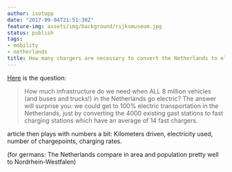 ```yaml
---
author: isotopp
date: "2017-09-04T21:51:30Z"
feature-img: assets/img/background/rijksmuseum.jpg
status: publish
tags:
- mobility
- netherlands
title: How many chargers are necessary to convert the Netherlands to electric cars?
---
```

[Here](https://pepijnvloemans.wordpress.com/2017/07/08/charging-infrastructure/amp/) is the question: 

> How much infrastructure do we need when ALL 8 million vehicles
> (and buses and trucks!) in the Netherlands go electric? The
> answer will surprise you: we could get to 100% electric
> transportation in the Netherlands, just by converting the 4000
> existing gast stations to fast charging stations which have an
> average of 14 fast chargers.

article then plays with numbers a bit: Kilometers driven,
electricity used, number of chargepoints, charging rates.

(for germans: The Netherlands compare in area and population
pretty well to Nordrhein-Westfalen)
